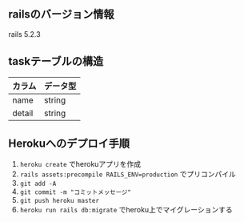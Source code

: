 ## railsのバージョン情報
rails 5.2.3

## taskテーブルの構造
|  カラム  |  データ型  |
| ---- | ---- |
|  name  |  string  |
|  detail  |  string  |


## Herokuへのデプロイ手順

1.  `heroku create` でherokuアプリを作成
2.  `rails assets:precompile RAILS_ENV=production` でプリコンパイル
3. `git add -A`
4. `git commit -m "コミットメッセージ"`
5. `git push heroku master`
6. `heroku run rails db:migrate` でheroku上でマイグレーションする